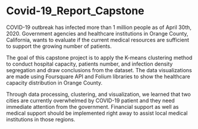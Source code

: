 # Covid-19_Report_Capstone
COVID-19 outbreak has infected more than 1 million people as of April 30th, 2020. Government agencies and healthcare institutions in Orange County, California, wants to evaluate if the current medical resources are sufficient to support the growing number of patients. 

The goal of this capstone project is to apply the K-means clustering method to conduct hospital capacity, patients number, and infection density segregation and draw conclusions from the dataset. The data visualizations are made using Foursquare API and Folium libraries to show the healthcare capacity distribution in Orange County. 

Through data processing, clustering, and visualization, we learned that two cities are currently overwhelmed by COVID-19 patient and they need immediate attention from the government. Financial support as well as medical support should be implemented right away to assist local medical institutions in those regions. 
